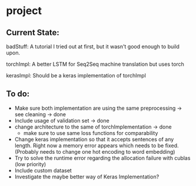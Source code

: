# project

## Current State:

badStuff: A tutorial I tried out at first, but it wasn't good enough to build upon.

torchImpl: A better LSTM for Seq2Seq machine translation but uses torch

kerasImpl: Should be a keras implementation of torchImpl


## To do:

* Make sure both implementation are using the same preprocessing -> see cleaning -> done
* Include usage of validation set -> done
* change architecture to the same of torchImplementation -> done
  * make sure to use same loss functions for comparability
* Change keras implementation so that it accepts sentences of any length. Right now a memory error appears which needs to be fixed. (Probably needs to change one hot encoding to word embedding)
* Try to solve the runtime error regarding the allocation failure with cublas (low priority)
* Include custom dataset
* Investigate the maybe better way of Keras Implementation?
